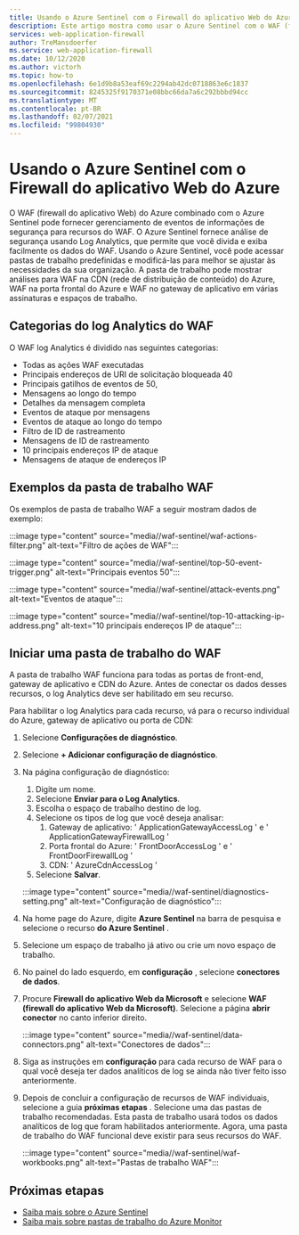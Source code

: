 ```yaml
---
title: Usando o Azure Sentinel com o Firewall do aplicativo Web do Azure
description: Este artigo mostra como usar o Azure Sentinel com o WAF (firewall do aplicativo Web) do Azure
services: web-application-firewall
author: TreMansdoerfer
ms.service: web-application-firewall
ms.date: 10/12/2020
ms.author: victorh
ms.topic: how-to
ms.openlocfilehash: 6e1d9b8a53eaf69c2294ab42dc0718863e6c1837
ms.sourcegitcommit: 8245325f9170371e08bbc66da7a6c292bbbd94cc
ms.translationtype: MT
ms.contentlocale: pt-BR
ms.lasthandoff: 02/07/2021
ms.locfileid: "99804930"
---
```

# <a name="using-azure-sentinel-with-azure-web-application-firewall"></a>Usando o Azure Sentinel com o Firewall do aplicativo Web do Azure

O WAF (firewall do aplicativo Web) do Azure combinado com o Azure Sentinel pode fornecer gerenciamento de eventos de informações de segurança para recursos do WAF. O Azure Sentinel fornece análise de segurança usando Log Analytics, que permite que você divida e exiba facilmente os dados do WAF. Usando o Azure Sentinel, você pode acessar pastas de trabalho predefinidas e modificá-las para melhor se ajustar às necessidades da sua organização. A pasta de trabalho pode mostrar análises para WAF na CDN (rede de distribuição de conteúdo) do Azure, WAF na porta frontal do Azure e WAF no gateway de aplicativo em várias assinaturas e espaços de trabalho.

## <a name="waf-log-analytics-categories"></a>Categorias do log Analytics do WAF

O WAF log Analytics é dividido nas seguintes categorias:  

- Todas as ações WAF executadas 
- Principais endereços de URI de solicitação bloqueada 40 
- Principais gatilhos de eventos de 50,  
- Mensagens ao longo do tempo 
- Detalhes da mensagem completa 
- Eventos de ataque por mensagens  
- Eventos de ataque ao longo do tempo 
- Filtro de ID de rastreamento 
- Mensagens de ID de rastreamento 
- 10 principais endereços IP de ataque 
- Mensagens de ataque de endereços IP 

## <a name="waf-workbook-examples"></a>Exemplos da pasta de trabalho WAF

Os exemplos de pasta de trabalho WAF a seguir mostram dados de exemplo:

:::image type="content" source="media//waf-sentinel/waf-actions-filter.png" alt-text="Filtro de ações de WAF":::

:::image type="content" source="media//waf-sentinel/top-50-event-trigger.png" alt-text="Principais eventos 50":::

:::image type="content" source="media//waf-sentinel/attack-events.png" alt-text="Eventos de ataque":::

:::image type="content" source="media//waf-sentinel/top-10-attacking-ip-address.png" alt-text="10 principais endereços IP de ataque":::

## <a name="launch-a-waf-workbook"></a>Iniciar uma pasta de trabalho do WAF

A pasta de trabalho WAF funciona para todas as portas de front-end, gateway de aplicativo e CDN do Azure. Antes de conectar os dados desses recursos, o log Analytics deve ser habilitado em seu recurso. 

Para habilitar o log Analytics para cada recurso, vá para o recurso individual do Azure, gateway de aplicativo ou porta de CDN:

1. Selecione **Configurações de diagnóstico**.
2. Selecione **+ Adicionar configuração de diagnóstico**. 
3. Na página configuração de diagnóstico:
   1. Digite um nome. 
   1. Selecione **Enviar para o Log Analytics**. 
   1. Escolha o espaço de trabalho destino de log. 
   1. Selecione os tipos de log que você deseja analisar:
      1. Gateway de aplicativo: ' ApplicationGatewayAccessLog ' e ' ApplicationGatewayFirewallLog '
      1. Porta frontal do Azure: ' FrontDoorAccessLog ' e ' FrontDoorFirewallLog '
      1. CDN: ' AzureCdnAccessLog '
   1. Selecione **Salvar**.

   :::image type="content" source="media//waf-sentinel/diagnostics-setting.png" alt-text="Configuração de diagnóstico":::

4. Na home page do Azure, digite **Azure Sentinel** na barra de pesquisa e selecione o recurso **do Azure Sentinel** . 
2. Selecione um espaço de trabalho já ativo ou crie um novo espaço de trabalho. 
3. No painel do lado esquerdo, em **configuração** , selecione **conectores de dados**.
4. Procure **Firewall do aplicativo Web da Microsoft** e selecione **WAF (firewall do aplicativo Web da Microsoft)**. Selecione a página **abrir conector** no canto inferior direito.

   :::image type="content" source="media//waf-sentinel/data-connectors.png" alt-text="Conectores de dados":::

8. Siga as instruções em **configuração** para cada recurso de WAF para o qual você deseja ter dados analíticos de log se ainda não tiver feito isso anteriormente.
6. Depois de concluir a configuração de recursos de WAF individuais, selecione a guia **próximas etapas** . Selecione uma das pastas de trabalho recomendadas. Esta pasta de trabalho usará todos os dados analíticos de log que foram habilitados anteriormente. Agora, uma pasta de trabalho do WAF funcional deve existir para seus recursos do WAF.

   :::image type="content" source="media//waf-sentinel/waf-workbooks.png" alt-text="Pastas de trabalho WAF":::


## <a name="next-steps"></a>Próximas etapas

- [Saiba mais sobre o Azure Sentinel](../sentinel/overview.md)
- [Saiba mais sobre pastas de trabalho do Azure Monitor](../azure-monitor/platform/workbooks-overview.md)
